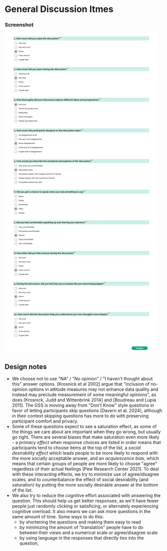 # General Discussion Itmes

### Screenshot

![Screenshot](screenshot.png)

## Design notes

- We choose not to use "NA" / "No opinion" / "I haven't thought about this" answer options. [Krosnick et al 2002] argue that "inclusion of no-opinion options in attitude measures may not enhance data quality and instead may preclude measurement of some meaningful opinions", as does [Krosnick, Judd and Wittenbrink 2014] and [Boudreau and Lupia 2011]. The GSS is moving away from "Don't Know" style questions in favor of letting participants skip questions [Davern et al. 2024], although in their context skipping questions has more to do with preserving participant comfort and privacy.
- Some of these questions expect to see a saturation effect, as some of the things we care about are important when they go wrong, but usually go right. There are several biases that make saturation even more likely - a _primacy effect_ when response choices are listed in order means that participants tend to choose items at the top of the list, a _social desirability effect_ which leads people to be more likely to respond with the more socially acceptable answer, and an _acquiescence bias_, which means that certain groups of people are more likely to choose "agree" regardless of their actual feelings [Pew Research Center 2021]. To deal with these interacting effects, we try to minimize use of agree/disagree scales, and to counterbalance the effect of social desirability (and saturation) by putting the more socially desirable answer at the bottom of the list.
- We also try to reduce the cognitive effort associated with answering the question. This should help us get better responses, as we'll have fewer people just randomly clicking or satisficing, or alternately experiencing cognitive overload. It also means we can ask more questions in the same amount of time. Some ways to do this:
  - by shortening the questions and making them easy to read
  - by minimizing the amount of "translation" people have to do between their views and a numerical scale or agree/disagree scale
  - by using language in the responses that directly ties into the question,
